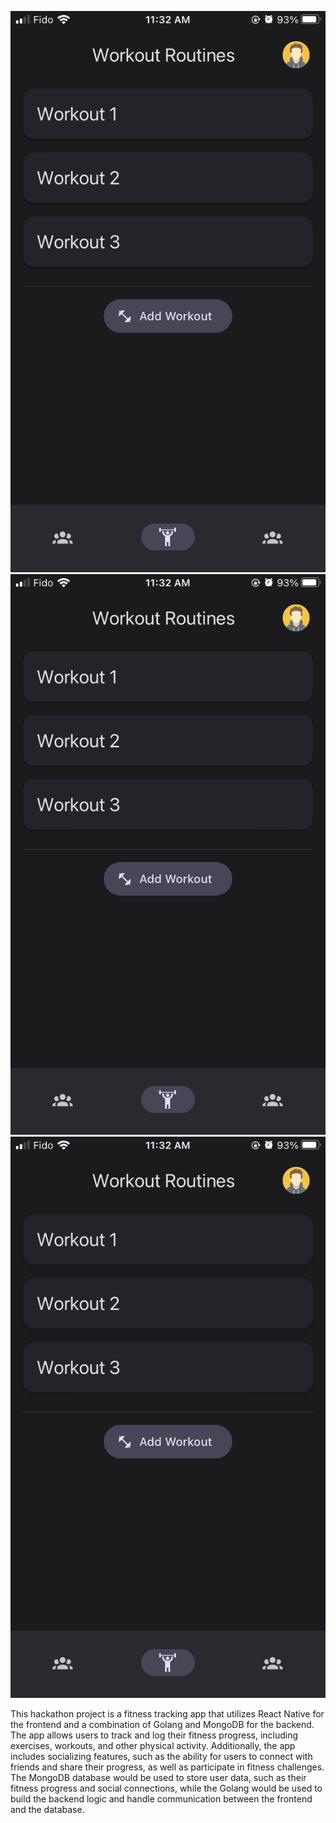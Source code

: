 ![Alt text](pics/IMG_1190.png "Title1")
![Alt text](pics/IMG_1190.png "Title1")
![Alt text](pics/IMG_1190.png "Title1")

This hackathon project is a fitness tracking app that utilizes React Native for the frontend and a combination of Golang and MongoDB for the backend. The app allows users to track and log their fitness progress, including exercises, workouts, and other physical activity. Additionally, the app includes socializing features, such as the ability for users to connect with friends and share their progress, as well as participate in fitness challenges. The MongoDB database would be used to store user data, such as their fitness progress and social connections, while the Golang would be used to build the backend logic and handle communication between the frontend and the database.